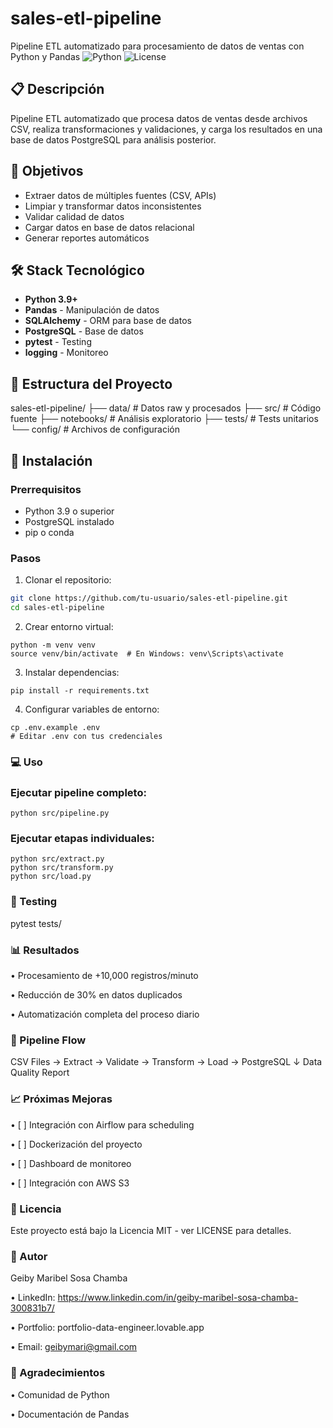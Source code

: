 # sales-etl-pipeline
Pipeline ETL automatizado para procesamiento de datos de ventas con Python y Pandas
![Python](https://img.shields.io/badge/python-v3.9+-blue.svg)
![License](https://img.shields.io/badge/license-MIT-green.svg)

## 📋 Descripción

Pipeline ETL automatizado que procesa datos de ventas desde archivos CSV, realiza transformaciones y validaciones, y carga los resultados en una base de datos PostgreSQL para análisis posterior.

## 🎯 Objetivos

- Extraer datos de múltiples fuentes (CSV, APIs)
- Limpiar y transformar datos inconsistentes
- Validar calidad de datos
- Cargar datos en base de datos relacional
- Generar reportes automáticos

## 🛠️ Stack Tecnológico

- **Python 3.9+**
- **Pandas** - Manipulación de datos
- **SQLAlchemy** - ORM para base de datos
- **PostgreSQL** - Base de datos
- **pytest** - Testing
- **logging** - Monitoreo

## 📁 Estructura del Proyecto

sales-etl-pipeline/ ├── data/ # Datos raw y procesados ├── src/ # Código fuente ├── notebooks/ # Análisis exploratorio ├── tests/ # Tests unitarios └── config/ # Archivos de configuración

## 🚀 Instalación

### Prerrequisitos
- Python 3.9 o superior
- PostgreSQL instalado
- pip o conda

### Pasos

1.  Clonar el repositorio:

```bash
git clone https://github.com/tu-usuario/sales-etl-pipeline.git
cd sales-etl-pipeline
```
2.	Crear entorno virtual:
```
python -m venv venv
source venv/bin/activate  # En Windows: venv\Scripts\activate
```
3.	Instalar dependencias:
```
pip install -r requirements.txt
```

4.	Configurar variables de entorno:
```
cp .env.example .env
# Editar .env con tus credenciales
```

### 💻 Uso

### Ejecutar pipeline completo:
```
python src/pipeline.py
```
### Ejecutar etapas individuales:
```
python src/extract.py
python src/transform.py
python src/load.py
```
### 🧪 Testing
pytest tests/

### 📊 Resultados

•	Procesamiento de +10,000 registros/minuto

•	Reducción de 30% en datos duplicados

•	Automatización completa del proceso diario

### 🔄 Pipeline Flow
CSV Files → Extract → Validate → Transform → Load → PostgreSQL
                                                   ↓
                                              Data Quality
                                                 Report
### 📈 Próximas Mejoras
•	[ ] Integración con Airflow para scheduling

•	[ ] Dockerización del proyecto

•	[ ] Dashboard de monitoreo

•	[ ] Integración con AWS S3

### 📝 Licencia
Este proyecto está bajo la Licencia MIT - ver LICENSE para detalles.

### 👤 Autor
Geiby Maribel Sosa Chamba

•	LinkedIn: https://www.linkedin.com/in/geiby-maribel-sosa-chamba-300831b7/

•	Portfolio: portfolio-data-engineer.lovable.app

•	Email: geibymari@gmail.com

### 🙏 Agradecimientos
•	Comunidad de Python

•	Documentación de Pandas
